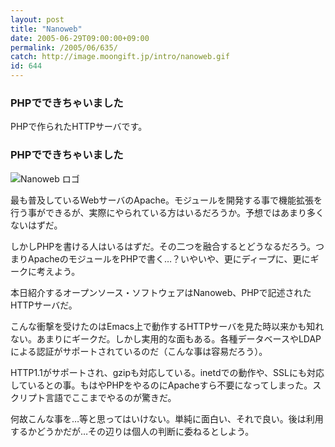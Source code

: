 ```yaml
---
layout: post
title: "Nanoweb"
date: 2005-06-29T09:00:00+09:00
permalink: /2005/06/635/
catch: http://image.moongift.jp/intro/nanoweb.gif
id: 644
---
```

### PHPでできちゃいました
  
PHPで作られたHTTPサーバです。  
<!--more-->  

### PHPでできちゃいました
  

![Nanoweb ロゴ](http://image.moongift.jp/intro/nanoweb.gif "Nanoweb ロゴ")

  

最も普及しているWebサーバのApache。モジュールを開発する事で機能拡張を行う事ができるが、実際にやられている方はいるだろうか。予想ではあまり多くないはずだ。

  

しかしPHPを書ける人はいるはずだ。その二つを融合するとどうなるだろう。つまりApacheのモジュールをPHPで書く…？いやいや、更にディープに、更にギークに考えよう。

  

本日紹介するオープンソース・ソフトウェアはNanoweb、PHPで記述されたHTTPサーバだ。

  

こんな衝撃を受けたのはEmacs上で動作するHTTPサーバを見た時以来かも知れない。あまりにギークだ。しかし実用的な面もある。各種データベースやLDAPによる認証がサポートされているのだ（こんな事は容易だろう）。

  

HTTP1.1がサポートされ、gzipも対応している。inetdでの動作や、SSLにも対応しているとの事。もはやPHPをやるのにApacheすら不要になってしまった。スクリプト言語でここまでやるのが驚きだ。

  

何故こんな事を…等と思ってはいけない。単純に面白い、それで良い。後は利用するかどうかだが…その辺りは個人の判断に委ねるとしよう。

